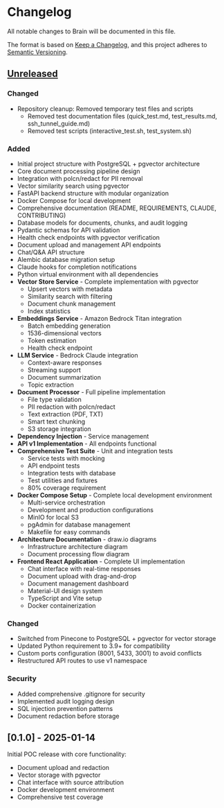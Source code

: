 # Changelog

All notable changes to Brain will be documented in this file.

The format is based on [Keep a Changelog](https://keepachangelog.com/en/1.0.0/),
and this project adheres to [Semantic Versioning](https://semver.org/spec/v2.0.0.html).

## [Unreleased]

### Changed
- Repository cleanup: Removed temporary test files and scripts
  - Removed test documentation files (quick_test.md, test_results.md, ssh_tunnel_guide.md)
  - Removed test scripts (interactive_test.sh, test_system.sh)

### Added
- Initial project structure with PostgreSQL + pgvector architecture
- Core document processing pipeline design
- Integration with polcn/redact for PII removal
- Vector similarity search using pgvector
- FastAPI backend structure with modular organization
- Docker Compose for local development
- Comprehensive documentation (README, REQUIREMENTS, CLAUDE, CONTRIBUTING)
- Database models for documents, chunks, and audit logging
- Pydantic schemas for API validation
- Health check endpoints with pgvector verification
- Document upload and management API endpoints
- Chat/Q&A API structure
- Alembic database migration setup
- Claude hooks for completion notifications
- Python virtual environment with all dependencies
- **Vector Store Service** - Complete implementation with pgvector
  - Upsert vectors with metadata
  - Similarity search with filtering
  - Document chunk management
  - Index statistics
- **Embeddings Service** - Amazon Bedrock Titan integration
  - Batch embedding generation
  - 1536-dimensional vectors
  - Token estimation
  - Health check endpoint
- **LLM Service** - Bedrock Claude integration
  - Context-aware responses
  - Streaming support
  - Document summarization
  - Topic extraction
- **Document Processor** - Full pipeline implementation
  - File type validation
  - PII redaction with polcn/redact
  - Text extraction (PDF, TXT)
  - Smart text chunking
  - S3 storage integration
- **Dependency Injection** - Service management
- **API v1 Implementation** - All endpoints functional
- **Comprehensive Test Suite** - Unit and integration tests
  - Service tests with mocking
  - API endpoint tests
  - Integration tests with database
  - Test utilities and fixtures
  - 80% coverage requirement
- **Docker Compose Setup** - Complete local development environment
  - Multi-service orchestration
  - Development and production configurations
  - MinIO for local S3
  - pgAdmin for database management
  - Makefile for easy commands
- **Architecture Documentation** - draw.io diagrams
  - Infrastructure architecture diagram
  - Document processing flow diagram
- **Frontend React Application** - Complete UI implementation
  - Chat interface with real-time responses
  - Document upload with drag-and-drop
  - Document management dashboard
  - Material-UI design system
  - TypeScript and Vite setup
  - Docker containerization

### Changed
- Switched from Pinecone to PostgreSQL + pgvector for vector storage
- Updated Python requirement to 3.9+ for compatibility
- Custom ports configuration (8001, 5433, 3001) to avoid conflicts
- Restructured API routes to use v1 namespace

### Security
- Added comprehensive .gitignore for security
- Implemented audit logging design
- SQL injection prevention patterns
- Document redaction before storage

## [0.1.0] - 2025-01-14

Initial POC release with core functionality:
- Document upload and redaction
- Vector storage with pgvector
- Chat interface with source attribution
- Docker development environment
- Comprehensive test coverage

[Unreleased]: https://github.com/polcn/brain/compare/v0.1.0...HEAD